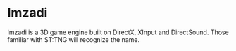 
# Imzadi

Imzadi is a 3D game engine built on DirectX, XInput and DirectSound.  Those familiar with ST:TNG will recognize the name.